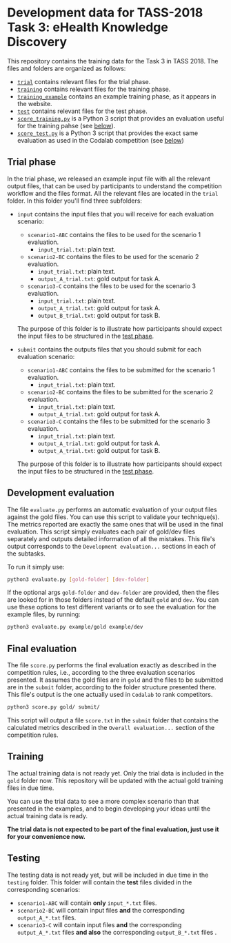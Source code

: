 # Development data for TASS-2018 Task 3: eHealth Knowledge Discovery

This repository contains the training data for the Task 3 in TASS 2018.
The files and folders are organized as follows:

* [`trial`](/trial) contains relevant files for the trial phase.
* [`training`](/training)  contains relevant files for the training phase.
* [`training_example`](/training_example)  contains an example training phase, as it appears in the website.
* [`test`](/test)  contains relevant files for the test phase.
* [`score_training.py`](/score_training.py) is a Python 3 script that provides an evaluation useful for the training pahse (see [below](#training-phase)).
* [`score_test.py`](/score_test.py)  is a Python 3 script that provides the exact same evaluation as used in the Codalab competition (see [below](#trial-phase))

## Trial phase

In the trial phase, we released an example input file with all the relevant output files, that can be used by participants to understand the competition workflow and the files format. All the relevant files are located in the `trial` folder. In this folder you'll find three subfolders:

* `input` contains the input files that you will receive for each evaluation scenario:
    * `scenario1-ABC` contains the files to be used for the scenario 1 evaluation.
        * `input_trial.txt`: plain text.
    * `scenario2-BC` contains the files to be used for the scenario 2 evaluation.
        * `input_trial.txt`: plain text.
        * `output_A_trial.txt`: gold output for task A.
    * `scenario3-C` contains the files to be used for the scenario 3 evaluation.
        * `input_trial.txt`: plain text.
        * `output_A_trial.txt`: gold output for task A.
        * `output_B_trial.txt`: gold output for task B.

    The purpose of this folder is to illustrate how participants should expect the input files to be structured in the [test phase](#test-phase).

* `submit` contains the outputs files that you should submit for each evaluation scenario:
    * `scenario1-ABC` contains the files to be submitted for the scenario 1 evaluation.
        * `input_trial.txt`: plain text.
    * `scenario2-BC` contains the files to be submitted for the scenario 2 evaluation.
        * `input_trial.txt`: plain text.
        * `output_A_trial.txt`: gold output for task A.
    * `scenario3-C` contains the files to be submitted for the scenario 3 evaluation.
        * `input_trial.txt`: plain text.
        * `output_A_trial.txt`: gold output for task A.
        * `output_A_trial.txt`: gold output for task B.

    The purpose of this folder is to illustrate how participants should expect the input files to be structured in the [test phase](#test-phase).

## Development evaluation

The file `evaluate.py` performs an automatic evaluation of your output files against the gold files. You can use this script to validate your technique(s). The metrics reported are exactly the same ones that will be used in the final evaluation. This script simply evaluates each pair of gold/dev files separately and outputs detailed information of all the mistakes. This file's output corresponds to the `Development evaluation...` sections in each of the subtasks.

To run it simply use:

```bash
python3 evaluate.py [gold-folder] [dev-folder]
```

If the optional args `gold-folder` and `dev-folder` are provided, then the files are looked for in those folders instead of the default `gold` and `dev`. You can use these options to test different variants or to see the evaluation for the example files, by running:

```bash
python3 evaluate.py example/gold example/dev
```

## Final evaluation

The file `score.py` performs the final evaluation exactly as described in the competition rules, i.e., according to the three evaluation scenarios presented. It assumes the gold files are in `gold` and the files to be submitted are in the `submit` folder, according to the folder structure presented there. This file's output is the one actually used in `Codalab` to rank competitors.

```bash
python3 score.py gold/ submit/
```

This script will output a file `score.txt` in the `submit` folder that contains the calculated metrics described in the `Overall evaluation...` section of the competition rules.

## Training

The actual training data is not ready yet. Only the trial data is included in the `gold` folder now. This repository will be updated with the actual gold training files in due time.

You can use the trial data to see a more complex scenario than that presented in the examples, and to begin developing your ideas until the actual training data is ready.

**The trial data is not expected to be part of the final evaluation, just use it for your convenience now.**

## Testing

The testing data is not ready yet, but will be included in due time in the `testing` folder.
This folder will contain the **test** files divided in the corresponding scenarios:

* `scenario1-ABC` will contain **only** `input_*.txt` files.
* `scenario2-BC` will contain input files **and** the corresponding `output_A_*.txt` files.
* `scenario3-C` will contain input files **and** the corresponding `output_A_*.txt` files **and also** the corresponding `output_B_*.txt` files .
